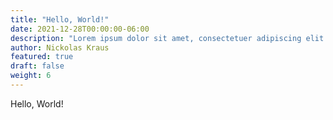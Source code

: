 ```yaml
---
title: "Hello, World!"
date: 2021-12-28T00:00:00-06:00
description: "Lorem ipsum dolor sit amet, consectetuer adipiscing elit. Aenean commodo ligula eget dolor."
author: Nickolas Kraus
featured: true
draft: false
weight: 6
---
```


Hello, World!
